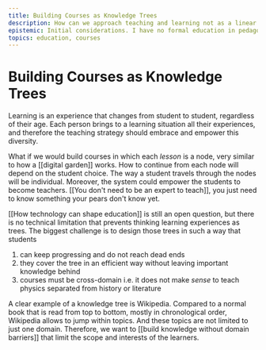 ```yaml
---
title: Building Courses as Knowledge Trees
description: How can we approach teaching and learning not as a linear process but as highly convoluted path, empowering students to spend their times where they need the most. 
epistemic: Initial considerations. I have no formal education in pedagogy, but have taught in schools, universities, and online for years.
topics: education, courses
---
```

# Building Courses as Knowledge Trees
Learning is an experience that changes from student to student, regardless of their age. Each person brings to a learning situation all their experiences, and therefore the teaching strategy should embrace and empower this diversity. 

What if we would build courses in which each *lesson* is a node, very similar to how a [[digital garden]] works. How to continue from each node will depend on the student choice. The way a student travels through the nodes will be individual. Moreover, the system could empower the students to become teachers. [[You don't need to be an expert to teach]], you just need to know something your pears don't know yet. 

[[How technology can shape education]] is still an open question, but there is no technical limitation that prevents thinking learning experiences as trees. The biggest challenge is to design those trees in such a way that students

1. can keep progressing and do not reach dead ends
2. they cover the tree in an efficient way without leaving important knowledge behind
3. courses must be cross-domain i.e. it does not make *sense* to teach physics separated from history or literature

A clear example of a knowledge tree is Wikipedia. Compared to a normal book that is read from top to bottom, mostly in chronological order, Wikipedia allows to jump within topics. And these topics are not limited to just one domain. Therefore, we want to [[build knowledge without domain barriers]] that limit the scope and interests of the learners. 